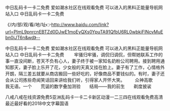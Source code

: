 中日乱码卡一卡二免费
爱如潮水社区在线观看免费
可以进入的黑料正能量导航网站入口
中日乱码卡一卡二免费


《/内/部/观/看/地/址👉http://www.baidu.com/link?url=PImL9pnrcnEBTZd0DJwE1moEyQXs0YpuTA91QfbU6RL0wbkiFlNcvMuEbn0iJT6n&wd》--

中日乱码卡一卡二免费
爱如潮水社区在线观看免费
可以进入的黑料正能量导航网站入口
中日乱码卡一卡二免费
　　牢骚归牢骚，调侃归调侃，但帮她联系工作的事一直没间断，苍天不负有心人，妻子终于被一家知名奶粉公司聘用。接到聘用通知那天，妻子脸上乐开了花，少女般的天真又挂在脸上。妻子有了工作，心情格外开朗，隔三差五就要从商店搬回一些好吃的，好像商品不要钱似的。有时，妻子还会从公司拣些奇闻笑话回来讲给我们听，引得家人开怀大笑。
　　众神高歌　　我无语。一个　　荒诞的数字叠加测验　　结局——我的前生　　剃度披裟





八戒八戒在线资源免费5亚洲乱码卡一卡二卡新区动漫一二三四在线观看免费高清最近最好看的2018中文字幕国语
